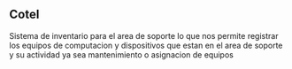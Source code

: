 ## Cotel

Sistema de inventario para el area de soporte lo que nos permite registrar los equipos de computacion y dispositivos que estan en el area de soporte y su actividad ya sea mantenimiento o asignacion de equipos
